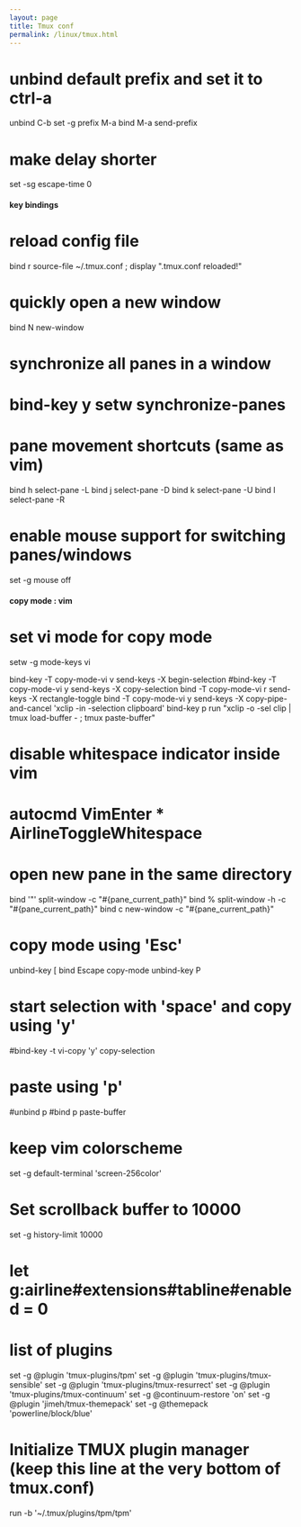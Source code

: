 ```yaml
---
layout: page
title: Tmux conf
permalink: /linux/tmux.html
---
```


# unbind default prefix and set it to ctrl-a
unbind C-b
set -g prefix M-a
bind M-a send-prefix

# make delay shorter
set -sg escape-time 0


#### key bindings ####

# reload config file
bind r source-file ~/.tmux.conf \; display ".tmux.conf reloaded!"

# quickly open a new window
bind N new-window

# synchronize all panes in a window
# bind-key y setw synchronize-panes

# pane movement shortcuts (same as vim)
bind h select-pane -L
bind j select-pane -D
bind k select-pane -U
bind l select-pane -R

# enable mouse support for switching panes/windows
set -g mouse off


#### copy mode : vim ####
# set vi mode for copy mode
setw -g mode-keys vi

bind-key -T copy-mode-vi v send-keys -X begin-selection
#bind-key -T copy-mode-vi y send-keys -X copy-selection
bind -T copy-mode-vi r send-keys -X rectangle-toggle
bind -T copy-mode-vi y send-keys -X copy-pipe-and-cancel 'xclip -in -selection clipboard'
bind-key p run "xclip -o -sel clip | tmux load-buffer - ; tmux paste-buffer"


# disable whitespace indicator inside vim
# autocmd VimEnter * AirlineToggleWhitespace

# open new pane in the same directory
bind '"' split-window -c "#{pane_current_path}"
bind % split-window -h -c "#{pane_current_path}"
bind c new-window -c "#{pane_current_path}"

# copy mode using 'Esc'
unbind-key [
bind Escape copy-mode
unbind-key P
# start selection with 'space' and copy using 'y'
#bind-key -t vi-copy 'y' copy-selection

# paste using 'p'
#unbind p
#bind p paste-buffer

# keep vim colorscheme
set -g default-terminal 'screen-256color'

# Set scrollback buffer to 10000
set -g history-limit 10000

# let g:airline#extensions#tabline#enabled = 0
# list of plugins
set -g @plugin 'tmux-plugins/tpm'
set -g @plugin 'tmux-plugins/tmux-sensible'
set -g @plugin 'tmux-plugins/tmux-resurrect'
set -g @plugin 'tmux-plugins/tmux-continuum'
set -g @continuum-restore 'on'
set -g @plugin 'jimeh/tmux-themepack'
set -g @themepack 'powerline/block/blue'
# Initialize TMUX plugin manager (keep this line at the very bottom of tmux.conf)
run -b '~/.tmux/plugins/tpm/tpm'
